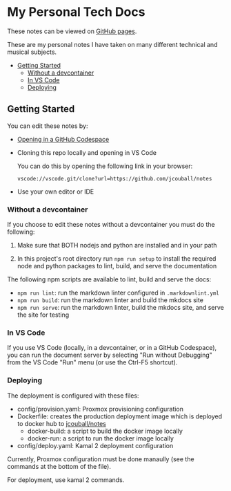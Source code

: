 # My Personal Tech Docs

These notes can be viewed on [GitHub pages](https://jcouball.github.io/notes/).

These are my personal notes I have taken on many different technical and musical
subjects.

* [Getting Started](#getting-started)
    * [Without a devcontainer](#without-a-devcontainer)
    * [In VS Code](#in-vs-code)
    * [Deploying](#deploying)

## Getting Started

You can edit these notes by:
* [Opening in a GitHub Codespace](https://codespaces.new/jcouball/notes)
* Cloning this repo locally and opening in VS Code

  You can do this by opening the following link in your browser:

  `vscode://vscode.git/clone?url=https://github.com/jcouball/notes`

* Use your own editor or IDE

### Without a devcontainer

If you choose to edit these notes without a devcontainer you must do the following:

1. Make sure that BOTH nodejs and python are installed and in your path

2. In this project's root directory run `npm run setup` to install the required node
and python packages to lint, build, and serve the documentation

The following npm scripts are available to lint, build and serve the docs:
* `npm run lint`: run the markdown linter configured in `.markdownlint.yml`
* `npm run build`: run the markdown linter and build the mkdocs site
* `npm run serve`: run the markdown linter, build the mkdocs site, and serve the site
  for testing

### In VS Code

If you use VS Code (locally, in a devcontainer, or in a GitHub Codespace), you can
run the document server by selecting "Run without Debugging" from the VS Code "Run"
menu (or use the Ctrl-F5 shortcut).

### Deploying

The deployment is configured with these files:

* config/provision.yaml: Proxmox provisioning configuration
* Dockerfile: creates the production deployment image which is deployed to docker hub
  to [jcouball/notes](https://hub.docker.com/repository/docker/jcouball/notes/general)
    * docker-build: a script to build the docker image locally
    * docker-run: a script to run the docker image locally
* config/deploy.yaml: Kamal 2 deployment configuration

Currently, Proxmox configuration must be done manaully (see the commands at the
bottom of the file).

For deployment, use kamal 2 commands.

